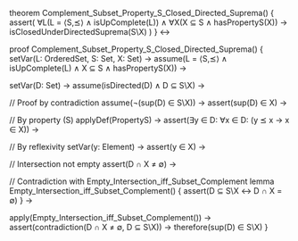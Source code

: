 theorem Complement_Subset_Property_S_Closed_Directed_Suprema() {
  assert(
    ∀L(L = ⟨S,⪯⟩ ∧ isUpComplete(L)) ∧
    ∀X(X ⊆ S ∧ hasPropertyS(X)) →
    isClosedUnderDirectedSuprema(S\X)
  )
} ↔

proof Complement_Subset_Property_S_Closed_Directed_Suprema() {
  setVar(L: OrderedSet, S: Set, X: Set) →
  assume(L = ⟨S,⪯⟩ ∧ isUpComplete(L) ∧ X ⊆ S ∧ hasPropertyS(X)) →
  
  setVar(D: Set) →
  assume(isDirected(D) ∧ D ⊆ S\X) →
  
  // Proof by contradiction
  assume(¬(sup(D) ∈ S\X)) →
  assert(sup(D) ∈ X) →
  
  // By property (S)
  applyDef(PropertyS) →
  assert(∃y ∈ D: ∀x ∈ D: (y ⪯ x → x ∈ X)) →
  
  // By reflexivity
  setVar(y: Element) →
  assert(y ∈ X) →
  
  // Intersection not empty
  assert(D ∩ X ≠ ∅) →
  
  // Contradiction with Empty_Intersection_iff_Subset_Complement
  lemma Empty_Intersection_iff_Subset_Complement() {
    assert(D ⊆ S\X ↔ D ∩ X = ∅)
  } →
  
  apply(Empty_Intersection_iff_Subset_Complement()) →
  assert(contradiction(D ∩ X ≠ ∅, D ⊆ S\X)) →
  therefore(sup(D) ∈ S\X)
}